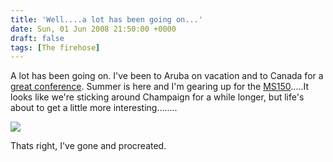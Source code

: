```yaml
---
title: 'Well....a lot has been going on...'
date: Sun, 01 Jun 2008 21:50:00 +0000
draft: false
tags: [The firehose]
---
```


A lot has been going on. I've been to Aruba on vacation and to Canada for a [great conference](http://www.bsdcan.org/). Summer is here and I'm gearing up for the [MS150](https://msillinois.org/).....It looks like we're sticking around Champaign for a while longer, but life's about to get a little more interesting........  
  
  
  
  
![](http://www.buraglio.com/nick/gallery2/d/10057-1/US-crop.png)  
  
  
  
  
Thats right, I've gone and procreated.